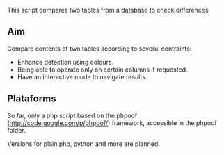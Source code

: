 This script compares two tables from a database to check differences

Aim
---
Compare contents of two tables according to several contraints:
- Enhance detection using colours.
- Being able to operate only on certain columns if requested.
- Have an interactive mode to navigate results.

Plataforms
----------
So far, only a php script based on the phpoof (http://code.google.com/p/phpoof/) framework, accessible in the phpoof folder. 

Versions for plain php, python and more are planned.
